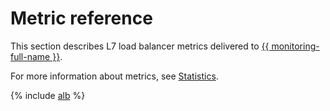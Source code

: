 # Metric reference

This section describes L7 load balancer metrics delivered to [{{ monitoring-full-name }}](../monitoring/).

For more information about metrics, see [Statistics](concepts/application-load-balancer.md#stats).

{% include [alb](../_includes/monitoring/metrics-ref/alb.md) %}